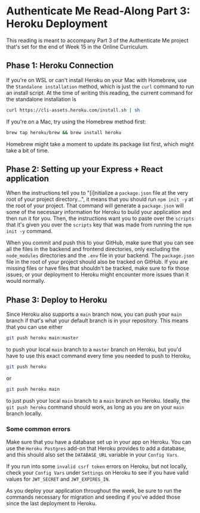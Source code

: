 # Authenticate Me Read-Along Part 3: Heroku Deployment

This reading is meant to accompany Part 3 of the Authenticate Me project that's
set for the end of Week 15 in the Online Curriculum.

## Phase 1: Heroku Connection

If you're on WSL or can't install Heroku on your Mac with Homebrew, use the
`Standalone installation` method, which is just the `curl` command to run an
install script. At the time of writing this reading, the current command for the
standalone installation is

```sh
curl https://cli-assets.heroku.com/install.sh | sh
```

If you're on a Mac, try using the Homebrew method first:

```sh
brew tap heroku/brew && brew install heroku
```

Homebrew might take a moment to update its package list first, which might take
a bit of time.

## Phase 2: Setting up your Express + React application

When the instructions tell you to "[i]nitialize a `package.json` file at the
very root of your project directory...", it means that you should run `npm init
-y` at the root of your project. That command will generate a `package.json`
will some of the necessary information for Heroku to build your application and
then run it for you. Then, the instructions want you to paste over the `scripts`
that it's given you over the `scripts` key that was made from running the `npm
init -y` command.

When you commit and push this to your GitHub, make sure that you can see all the
files in the backend and frontend directories, only excluding the `node_modules`
directories and the `.env` file in your backend. The `package.json` file in the
root of your project should also be tracked on GitHub. If you are missing files
or have files that shouldn't be tracked, make sure to fix those issues, or your
deployment to Heroku might encounter more issues than it would normally.

## Phase 3: Deploy to Heroku

Since Heroku also supports a `main` branch now, you can push your `main` branch
if that's what your default branch is in your repository. This means that you
can use either

```sh
git push heroku main:master
```

to push your local `main` branch to a `master` branch on Heroku, but you'd have
to use this exact command every time you needed to push to Heroku,

```sh
git push heroku
```

or

```sh
git push heroku main
```

to just push your local `main` branch to a `main` branch on Heroku. Ideally, the
`git push heroku` command should work, as long as you are on your `main` branch
locally.

### Some common errors

Make sure that you have a database set up in your app on Heroku. You can use the
`Heroku Postgres` add-on that Heroku provides to add a database, and this should
also set the `DATABASE_URL` variable in your `Config Vars`.

If you run into some `invalid csrf token` errors on Heroku, but not locally,
check your `Config Vars` under `Settings` on Heroku to see if you have valid
values for `JWT_SECRET` and `JWT_EXPIRES_IN`.

As you deploy your application throughout the week, be sure to run the commands
necessary for migration and seeding if you've added those since the last
deployment to Heroku.
